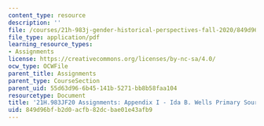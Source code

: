 ```yaml
---
content_type: resource
description: ''
file: /courses/21h-983j-gender-historical-perspectives-fall-2020/849d96bfb2d0acfb82dcbae01e43afb9_MIT21H_983JF20_AppendixI.pdf
file_type: application/pdf
learning_resource_types:
- Assignments
license: https://creativecommons.org/licenses/by-nc-sa/4.0/
ocw_type: OCWFile
parent_title: Assignments
parent_type: CourseSection
parent_uid: 55d63d96-6b45-141b-5271-bb8b58faa104
resourcetype: Document
title: '21H.983JF20 Assignments: Appendix I - Ida B. Wells Primary Sources'
uid: 849d96bf-b2d0-acfb-82dc-bae01e43afb9
---
```


